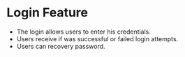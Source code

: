 # Login Feature

- The login allows users to enter his credentials.
- Users receive if was successful or failed login attempts.
- Users can recovery password.
